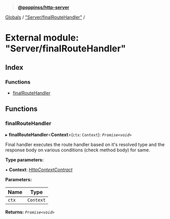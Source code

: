 > **[@poppinss/http-server](../README.md)**

[Globals](../README.md) / ["Server/finalRouteHandler"](_server_finalroutehandler_.md) /

# External module: "Server/finalRouteHandler"

## Index

### Functions

* [finalRouteHandler](_server_finalroutehandler_.md#finalroutehandler)

## Functions

###  finalRouteHandler

▸ **finalRouteHandler**<**Context**>(`ctx`: `Context`): *`Promise<void>`*

Final handler executes the route handler based on it's resolved
type and the response body on various conditions (check method body)
for same.

**Type parameters:**

▪ **Context**: *[HttpContextContract](../interfaces/_contracts_.httpcontextcontract.md)*

**Parameters:**

Name | Type |
------ | ------ |
`ctx` | `Context` |

**Returns:** *`Promise<void>`*